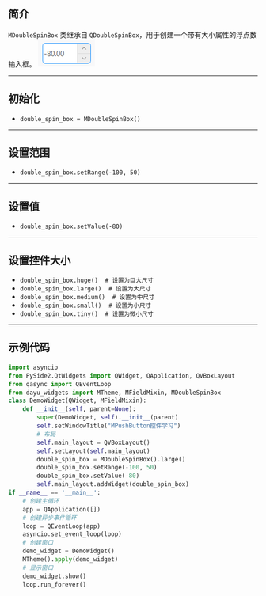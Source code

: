 ## 简介
`MDoubleSpinBox` 类继承自 `QDoubleSpinBox`，用于创建一个带有大小属性的浮点数输入框。
![img_81.png](img_81.png)
******
## 初始化
  - `double_spin_box = MDoubleSpinBox()`
********
## 设置范围
  - `double_spin_box.setRange(-100, 50)`
******
## 设置值
  - `double_spin_box.setValue(-80)`
******
## 设置控件大小
  - `double_spin_box.huge()  # 设置为巨大尺寸`
  - `double_spin_box.large()  # 设置为大尺寸`
  - `double_spin_box.medium()  # 设置为中尺寸`
  - `double_spin_box.small()  # 设置为小尺寸`
  - `double_spin_box.tiny()  # 设置为微小尺寸`
******
## 示例代码

```python
import asyncio
from PySide2.QtWidgets import QWidget, QApplication, QVBoxLayout
from qasync import QEventLoop
from dayu_widgets import MTheme, MFieldMixin, MDoubleSpinBox
class DemoWidget(QWidget, MFieldMixin):
    def __init__(self, parent=None):
        super(DemoWidget, self).__init__(parent)
        self.setWindowTitle("MPushButton控件学习")
        # 布局
        self.main_layout = QVBoxLayout()
        self.setLayout(self.main_layout)
        double_spin_box = MDoubleSpinBox().large()
        double_spin_box.setRange(-100, 50)
        double_spin_box.setValue(-80)
        self.main_layout.addWidget(double_spin_box)
if __name__ == '__main__':
    # 创建主循环
    app = QApplication([])
    # 创建异步事件循环
    loop = QEventLoop(app)
    asyncio.set_event_loop(loop)
    # 创建窗口
    demo_widget = DemoWidget()
    MTheme().apply(demo_widget)
    # 显示窗口
    demo_widget.show()
    loop.run_forever()
```